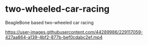 # two-wheeled-car-racing
BeagleBone based two-wheeled car racing



https://user-images.githubusercontent.com/44289986/229117059-427aa864-a139-4bf2-877b-bef0cdabc2ef.mp4

